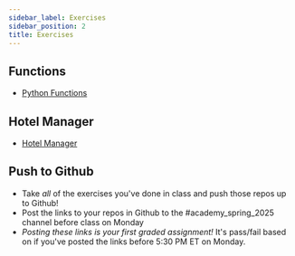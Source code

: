 ```yaml
---
sidebar_label: Exercises
sidebar_position: 2
title: Exercises
---
```


## Functions

- [Python Functions](/docs/exercises/python-functions/)

## Hotel Manager

- [Hotel Manager](/docs/exercises/python-hotel-manager/)

## Push to Github

- Take _all_ of the exercises you've done in class and push those repos up to Github!
- Post the links to your repos in Github to the #academy_spring_2025 channel before class on Monday
- _Posting these links is your first graded assignment!_ It's pass/fail based on if you've posted the links before 5:30 PM ET on Monday.